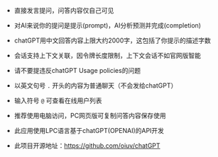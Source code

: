 
- 直接发言提问，问答内容仅自己可见
- 对AI来说你的提问是提示(prompt)，AI分析预测并完成(completion)
- chatGPT用中文回答内容上限大约2000字，这包括了你提示的描述字数
- 会话支持上下文关联，因令牌长度限制，上下文会话不如官网版智能
- 请不要提违反chatGPT Usage policies的问题

- 以英文句号 `.` 开头的内容为普通聊天（不会发给chatGPT）
- 输入符号 `@` 可查看在线用户列表

- 推荐使用电脑访问，PC网页版可复制问答内容保存使用
- 此应用使用LPC语言基于chatGPT(OPENAI)的API开发
- 此项目开源地址：https://github.com/oiuv/chatGPT
